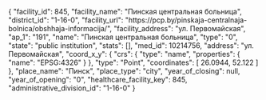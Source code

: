 {
    "facility_id": 845,
    "facility_name": "Пинская центральная больница",
    "district_id": "1-16-0",
    "facility_url": "https:\/\/pcp.by\/pinskaja-centralnaja-bolnica\/obshhaja-informacija\/",
    "facility_address": "ул. Первомайская",
    "ap_1": "191",
    "name": "Пинская центральная больница",
    "type": "0",
    "state": "public institution",
    "stats": [],
    "med_id": 10214756,
    "address": "ул. Первомайская",
    "coord_x_y": {
        "crs": {
            "type": "name",
            "properties": {
                "name": "EPSG:4326"
            }
        },
        "type": "Point",
        "coordinates": [
            26.0944,
            52.122
        ]
    },
    "place_name": "Пинск",
    "place_type": "city",
    "year_of_closing": null,
    "year_of_opening": "0",
    "healthcare_facility_key": 845,
    "administrative_division_id": "1-16-0"
}